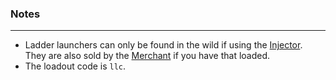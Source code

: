 ### Notes
---
- Ladder launchers can only be found in the wild if using the [Injector](https://gitlab.com/accensi/hd-addons/injector). They are also sold by the [Merchant](https://gitlab.com/accensi/hd-addons/merchant) if you have that loaded.
- The loadout code is `llc`.
